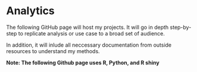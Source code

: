 # Analytics

The following GitHub page will host my projects. It will go in depth step-by-step to replicate
analysis or use case to a broad set of audience.

In addition, it will inlude all neccessary documentation from outside resources to understand my 
methods.

<b>Note:<b/> The following Github page uses R, Python, and R shiny 
